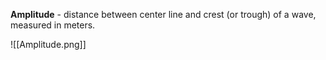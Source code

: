 **Amplitude** - distance between center line and crest (or trough) of a wave, measured in meters.

![[Amplitude.png]]
